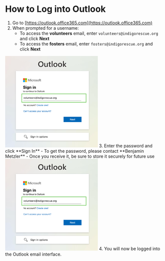 # How to Log into Outlook

1. Go to [https://outlook.office365.com](https://outlook.office365.com)
2. When prompted for a username:
   - To access the **volunteers** email, enter `volunteers@indigorescue.org` and click **Next**
   - To access the **fosters** email, enter `fosters@indigorescue.org` and click **Next**
<img src="images/outlook_user.png" alt="Username Field" width="300" />
3. Enter the password and click **Sign In**
   - To get the password, please contact **Benjamin Metzler**
   - Once you receive it, be sure to store it securely for future use
<img src="images/outlook_user.png" alt="Username Field" width="300" />
4. You will now be logged into the Outlook email interface.
